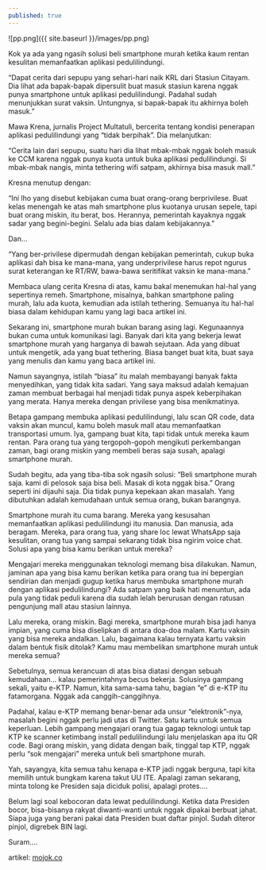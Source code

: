 ```yaml
---
published: true
---
```

![pp.png]({{ site.baseurl }}/images/pp.png)

Kok ya ada yang ngasih solusi beli smartphone murah ketika kaum rentan kesulitan memanfaatkan aplikasi pedulilindungi.

“Dapat cerita dari sepupu yang sehari-hari naik KRL dari Stasiun Citayam. Dia lihat ada bapak-bapak dipersulit buat masuk stasiun karena nggak punya smartphone untuk aplikasi pedulilindungi. Padahal sudah menunjukkan surat vaksin. Untungnya, si bapak-bapak itu akhirnya boleh masuk.”

Mawa Krena, jurnalis Project Multatuli, bercerita tentang kondisi penerapan aplikasi pedulilindungi yang “tidak berpihak”. Dia melanjutkan:

“Cerita lain dari sepupu, suatu hari dia lihat mbak-mbak nggak boleh masuk ke CCM karena nggak punya kuota untuk buka aplikasi pedulilindungi. Si mbak-mbak nangis, minta tethering wifi satpam, akhirnya bisa masuk mall.”

Kresna menutup dengan:

“Ini lho yang disebut kebijakan cuma buat orang-orang berprivilese. Buat kelas menengah ke atas mah smartphone plus kuotanya urusan sepele, tapi buat orang miskin, itu berat, bos. Herannya, pemerintah kayaknya nggak sadar yang begini-begini. Selalu ada bias dalam kebijakannya.”

Dan…

“Yang ber-privilese dipermudah dengan kebijakan pemerintah, cukup buka aplikasi dah bisa ke mana-mana, yang underprivilese harus repot ngurus surat keterangan ke RT/RW, bawa-bawa seritifikat vaksin ke mana-mana.”

Membaca ulang cerita Kresna di atas, kamu bakal menemukan hal-hal yang sepertinya remeh. Smartphone, misalnya, bahkan smartphone paling murah, lalu ada kuota, kemudian ada istilah tethering. Semuanya itu hal-hal biasa dalam kehidupan kamu yang lagi baca artikel ini.

Sekarang ini, smartphone murah bukan barang asing lagi. Kegunaannya bukan cuma untuk komunikasi lagi. Banyak dari kita yang bekerja lewat smartphone murah yang harganya di bawah sejutaan. Ada yang dibuat untuk mengetik, ada yang buat tethering. Biasa banget buat kita, buat saya yang menulis dan kamu yang baca artikel ini.

Namun sayangnya, istilah “biasa” itu malah membayangi banyak fakta menyedihkan, yang tidak kita sadari. Yang saya maksud adalah kemajuan zaman membuat berbagai hal menjadi tidak punya aspek keberpihakan yang merata. Hanya mereka dengan privilese yang bisa menikmatinya.

Betapa gampang membuka aplikasi pedulilindungi, lalu scan QR code, data vaksin akan muncul, kamu boleh masuk mall atau memanfaatkan transportasi umum. Iya, gampang buat kita, tapi tidak untuk mereka kaum rentan. Para orang tua yang tergopoh-gopoh mengikuti perkembangan zaman, bagi orang miskin yang membeli beras saja susah, apalagi smartphone murah.

Sudah begitu, ada yang tiba-tiba sok ngasih solusi: “Beli smartphone murah saja. kami di pelosok saja bisa beli. Masak di kota nggak bisa.” Orang seperti ini dijauhi saja. Dia tidak punya kepekaan akan masalah. Yang dibutuhkan adalah kemudahaan untuk semua orang, bukan barangnya.

Smartphone murah itu cuma barang. Mereka yang kesusahan memanfaatkan aplikasi pedulilindungi itu manusia. Dan manusia, ada beragam. Mereka, para orang tua, yang share loc lewat WhatsApp saja kesulitan, orang tua yang sampai sekarang tidak bisa ngirim voice chat. Solusi apa yang bisa kamu berikan untuk mereka?

Mengajari mereka menggunakan teknologi memang bisa dilakukan. Namun, jaminan apa yang bisa kamu berikan ketika para orang tua ini bepergian sendirian dan menjadi gugup ketika harus membuka smartphone murah dengan aplikasi pedulilindungi? Ada satpam yang baik hati menuntun, ada pula yang tidak peduli karena dia sudah lelah berurusan dengan ratusan pengunjung mall atau stasiun lainnya.

Lalu mereka, orang miskin. Bagi mereka, smartphone murah bisa jadi hanya impian, yang cuma bisa diselipkan di antara doa-doa malam. Kartu vaksin yang bisa mereka andalkan. Lalu, bagaimana kalau ternyata kartu vaksin dalam bentuk fisik ditolak? Kamu mau membelikan smartphone murah untuk mereka semua?

Sebetulnya, semua kerancuan di atas bisa diatasi dengan sebuah kemudahaan… kalau pemerintahnya becus bekerja. Solusinya gampang sekali, yaitu e-KTP. Namun, kita sama-sama tahu, bagian “e” di e-KTP itu fatamorgana. Nggak ada canggih-canggihnya.

Padahal, kalau e-KTP memang benar-benar ada unsur “elektronik”-nya, masalah begini nggak perlu jadi utas di Twitter. Satu kartu untuk semua keperluan. Lebih gampang mengajari orang tua gagap teknologi untuk tap KTP ke scanner ketimbang install pedulilindungi lalu menjelaskan apa itu QR code. Bagi orang miskin, yang didata dengan baik, tinggal tap KTP, nggak perlu “sok mengajari” mereka untuk beli smartphone murah.

Yah, sayangya, kita semua tahu kenapa e-KTP jadi nggak berguna, tapi kita memilih untuk bungkam karena takut UU ITE. Apalagi zaman sekarang, minta tolong ke Presiden saja diciduk polisi, apalagi protes….

Belum lagi soal kebocoran data lewat pedulilindungi. Ketika data Presiden bocor, bisa-bisanya rakyat diwanti-wanti untuk nggak dipakai berbuat jahat. Siapa juga yang berani pakai data Presiden buat daftar pinjol. Sudah diteror pinjol, digrebek BIN lagi.

Suram….

artikel: [mojok.co](mojok.co)
